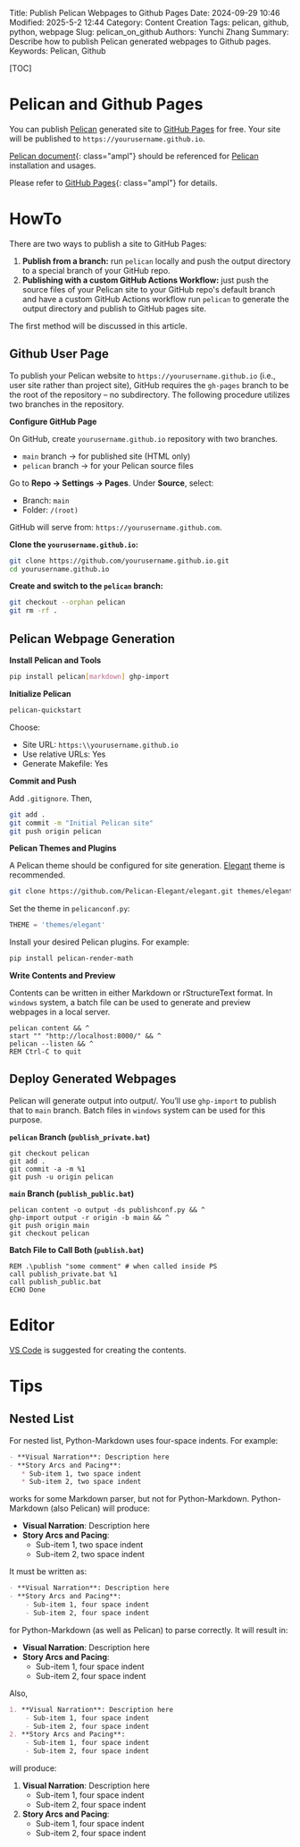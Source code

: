 Title: Publish Pelican Webpages to Github Pages
Date: 2024-09-29 10:46
Modified: 2025-5-2 12:44
Category: Content Creation
Tags: pelican, github, python, webpage
Slug: pelican_on_github
Authors: Yunchi Zhang
Summary: Describe how to publish Pelican generated webpages to Github pages.
Keywords: Pelican, Github

[TOC]

# Pelican and Github Pages

You can publish [Pelican](https://getpelican.com/) generated site to [GitHub
Pages](https://pages.github.com/) for free. Your site will be published to `https://yourusername.github.io`.

[Pelican document](https://docs.getpelican.com/en/latest/){: class="ampl"} should be referenced for
[Pelican](https://getpelican.com/) installation and usages.

Please refer to [GitHub Pages](https://pages.github.com/){: class="ampl"} for details.

# HowTo

There are two ways to publish a site to GitHub Pages:

1. **Publish from a branch:** run `pelican` locally and push the output directory to a special branch
   of your GitHub repo.
2. **Publishing with a custom GitHub Actions Workflow:** just push the source files of your Pelican
   site to your GitHub repo's default branch and have a custom GitHub Actions workflow run
   `pelican` to generate the output directory and publish to GitHub pages site.

The first method will be discussed in this article.

## Github User Page

To publish your Pelican website to `https://yourusername.github.io` (i.e., user site rather than
project site), GitHub requires the `gh-pages` branch to be the root of the repository – no
subdirectory. The following procedure utilizes two branches in the repository.

**Configure GitHub Page**

On GitHub, create `yourusername.github.io` repository with two branches.

   - `main` branch → for published site (HTML only)
   - `pelican` branch → for your Pelican source files

Go to **Repo → Settings → Pages**. Under **Source**, select:

   - Branch: `main`
   - Folder: `/(root)`

GitHub will serve from: `https://yourusername.github.com`.


**Clone the `yourusername.github.io`:**

```bash
git clone https://github.com/yourusername.github.io.git
cd yourusername.github.io
```

**Create and switch to the `pelican` branch:**

```bash
git checkout --orphan pelican
git rm -rf .
```

## Pelican Webpage Generation

**Install Pelican and Tools**

```bash
pip install pelican[markdown] ghp-import
```

**Initialize Pelican**

```bash
pelican-quickstart
```

Choose:

- Site URL: `https:\\yourusername.github.io`
- Use relative URLs: Yes
- Generate Makefile: Yes

**Commit and Push**

Add `.gitignore`. Then,

```bash
git add .
git commit -m "Initial Pelican site"
git push origin pelican
```

**Pelican Themes and Plugins**

A Pelican theme should be configured for site generation.
[Elegant](https://elegant.oncrashreboot.com/) theme is recommended.

```bash
git clone https://github.com/Pelican-Elegant/elegant.git themes/elegant
```

Set the theme in `pelicanconf.py`:

```python
THEME = 'themes/elegant'
```

Install your desired Pelican plugins. For example:

```bash
pip install pelican-render-math
```

**Write Contents and Preview**

Contents can be written in either Markdown or rStructureText format. In `windows` system, a batch
file can be used to generate and preview webpages in a local server.

```batch
pelican content && ^
start "" "http://localhost:8000/" && ^
pelican --listen && ^
REM Ctrl-C to quit
```

## Deploy Generated Webpages

Pelican will generate output into output/. You’ll use `ghp-import` to publish that to `main`
branch. Batch files in `windows` system can be used for this purpose.

**`pelican` Branch (`publish_private.bat`)**

```batch
git checkout pelican
git add .
git commit -a -m %1
git push -u origin pelican
```

**`main` Branch (`publish_public.bat`)**

```batch
pelican content -o output -ds publishconf.py && ^
ghp-import output -r origin -b main && ^
git push origin main
git checkout pelican
```

**Batch File to Call Both (`publish.bat`)**

```batch
REM .\publish "some comment" # when called inside PS
call publish_private.bat %1
call publish_public.bat
ECHO Done
```

# Editor

[VS Code](https://code.visualstudio.com/download) is suggested for creating the contents.

# Tips

## Nested List

For nested list, Python-Markdown uses four-space indents. For example:

```md
- **Visual Narration**: Description here
- **Story Arcs and Pacing**:
   * Sub-item 1, two space indent
   * Sub-item 2, two space indent
```

works for some Markdown parser, but not for Python-Markdown. Python-Markdown (also Pelican) will
produce:

- **Visual Narration**: Description here
- **Story Arcs and Pacing**:
   - Sub-item 1, two space indent
   - Sub-item 2, two space indent

It must be written as:

```md
- **Visual Narration**: Description here
- **Story Arcs and Pacing**:
    - Sub-item 1, four space indent
    - Sub-item 2, four space indent
```

for Python-Markdown (as well as Pelican) to parse correctly. It will result in:

- **Visual Narration**: Description here
- **Story Arcs and Pacing**:
    - Sub-item 1, four space indent
    - Sub-item 2, four space indent

Also,

```md
1. **Visual Narration**: Description here
    - Sub-item 1, four space indent
    - Sub-item 2, four space indent
2. **Story Arcs and Pacing**:
    - Sub-item 1, four space indent
    - Sub-item 2, four space indent
```

will produce:

1. **Visual Narration**: Description here
    - Sub-item 1, four space indent
    - Sub-item 2, four space indent
2. **Story Arcs and Pacing**:
    - Sub-item 1, four space indent
    - Sub-item 2, four space indent
